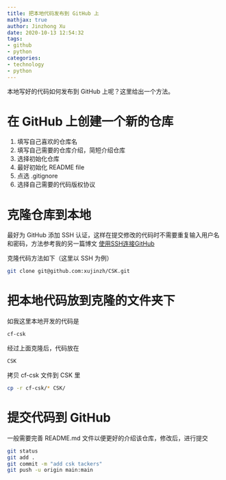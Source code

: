 ```yaml
---
title: 把本地代码发布到 GitHub 上
mathjax: true
author: Jinzhong Xu
date: 2020-10-13 12:54:32
tags:
- github
- python
categories:
- technology
- python
---
```


本地写好的代码如何发布到 GitHub 上呢？这里给出一个方法。

<!--more-->

# 在 GitHub 上创建一个新的仓库

1. 填写自己喜欢的仓库名
2. 填写自己需要的仓库介绍，简短介绍仓库
3. 选择初始化仓库
4. 最好初始化 README file
5. 点选 .gitignore
6. 选择自己需要的代码版权协议

# 克隆仓库到本地

最好为 GitHub 添加 SSH 认证，这样在提交修改的代码时不需要重复输入用户名和密码，方法参考我的另一篇博文 [使用SSH连接GitHub](https://xu-jinzhong.gitee.io/2020/01/08/ssh-git/)

克隆代码方法如下（这里以 SSH 为例）

```bash
git clone git@github.com:xujinzh/CSK.git
```

# 把本地代码放到克隆的文件夹下

如我这里本地开发的代码是 

```bash
cf-csk
```

经过上面克隆后，代码放在

```bash
CSK
```

拷贝 cf-csk 文件到 CSK 里

```bash
cp -r cf-csk/* CSK/
```

# 提交代码到 GitHub

一般需要完善 README.md 文件以便更好的介绍该仓库，修改后，进行提交

```bash
git status
git add .
git commit -m "add csk tackers"
git push -u origin main:main
```

